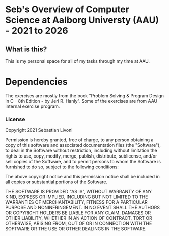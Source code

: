 # Seb's Overview of Computer Science at Aalborg Universty (AAU) - 2021 to 2026

## What is this?
This is my personal space for all of my tasks through my time at AAU.

# Dependencies
The exercises are mostly from the book "Problem Solving & Program Design in C - 8th Edition - by Jeri R. Hanly". Some of the exercises are from AAU internal exercise program.

### License

Copyright 2021 Sebastian Livoni

Permission is hereby granted, free of charge, to any person obtaining a copy of this software and associated documentation files (the "Software"), to deal in the Software without restriction, including without limitation the rights to use, copy, modify, merge, publish, distribute, sublicense, and/or sell copies of the Software, and to permit persons to whom the Software is furnished to do so, subject to the following conditions:

The above copyright notice and this permission notice shall be included in all copies or substantial portions of the Software.

THE SOFTWARE IS PROVIDED "AS IS", WITHOUT WARRANTY OF ANY KIND, EXPRESS OR IMPLIED, INCLUDING BUT NOT LIMITED TO THE WARRANTIES OF MERCHANTABILITY, FITNESS FOR A PARTICULAR PURPOSE AND NONINFRINGEMENT. IN NO EVENT SHALL THE AUTHORS OR COPYRIGHT HOLDERS BE LIABLE FOR ANY CLAIM, DAMAGES OR OTHER LIABILITY, WHETHER IN AN ACTION OF CONTRACT, TORT OR OTHERWISE, ARISING FROM, OUT OF OR IN CONNECTION WITH THE SOFTWARE OR THE USE OR OTHER DEALINGS IN THE SOFTWARE.
